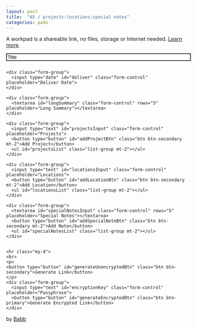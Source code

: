 ```yaml
---
layout: post
title:  "A5 / projects:locations:special notes"
categories: pads
---
```

<style>
  /* Make placeholder text black */
  ::placeholder {
    color: black;
    opacity: 1; /* Ensure full opacity */
  }

  /* Darken the outline of form boxes */
  .form-control {
    border: 2px solid #333; /* Darker border */
    width: 100%; /* Full width of the container */
  }

  /* Add spacing between form elements */
  .form-group {
    margin-bottom: 1.5rem;
  }
</style>

<div class="container">
<p>A workpad is a shareable link, no files, storage or Internet needed. <a href="https://workpads.org/how">Learn more</a>.</p>  
  <form id="generatorForm" class="worker-form">
    <div class="form-group">
      <input type="text" id="title" class="form-control" placeholder="Title">
    </div>
    
    <div class="form-group">
      <input type="date" id="deliver" class="form-control" placeholder="Deliver Date">
    </div>  
    
    <div class="form-group">
      <textarea id="longSummary" class="form-control" rows="5" placeholder="Long Summary"></textarea>
    </div>

    <div class="form-group">
      <input type="text" id="projectsInput" class="form-control" placeholder="Projects">
      <button type="button" id="addProjectBtn" class="btn btn-secondary mt-2">Add Project</button>
      <ul id="projectsList" class="list-group mt-2"></ul>
    </div>

    <div class="form-group">
      <input type="text" id="locationsInput" class="form-control" placeholder="Locations">
      <button type="button" id="addLocationBtn" class="btn btn-secondary mt-2">Add Location</button>
      <ul id="locationsList" class="list-group mt-2"></ul>
    </div>

    <div class="form-group">
      <textarea id="specialNotesInput" class="form-control" rows="5" placeholder="Special Notes"></textarea>
      <button type="button" id="addSpecialNoteBtn" class="btn btn-secondary mt-2">Add Note</button>
      <ul id="specialNotesList" class="list-group mt-2"></ul>
    </div>

 
    <hr class="my-4">
    <br>
    <p>
    <button type="button" id="generateUnencryptedBtn" class="btn btn-secondary">Generate Link</button>
    </p>
    <div class="form-group">
      <input type="text" id="encryptionKey" class="form-control" placeholder="Passphrase">
      <button type="button" id="generateEncryptedBtn" class="btn btn-primary">Generate Encrypted Link</button>
    </div>
  </form>

  <!-- Generated Link Section -->
  <div id="generatedLinkSection" class="mt-4" style="display: none;">
    <p id="nonClickableLink" class="mb-2"></p>
    <a id="clickableLink" href="#" target="_blank" class="d-block mb-3"></a>
    <button type="button" id="copyLinkBtn" class="btn btn-secondary">Copy Link</button>
  </div>
</div>

<script src="https://cdnjs.cloudflare.com/ajax/libs/pako/2.1.0/pako.min.js"></script>
<script>
  document.addEventListener('DOMContentLoaded', function() {
    const addProjectBtn = document.getElementById('addProjectBtn');
    const projectsInput = document.getElementById('projectsInput');
    const projectsList = document.getElementById('projectsList');

    const addLocationBtn = document.getElementById('addLocationBtn');
    const locationsInput = document.getElementById('locationsInput');
    const locationsList = document.getElementById('locationsList');

    const addSpecialNoteBtn = document.getElementById('addSpecialNoteBtn');
    const specialNotesInput = document.getElementById('specialNotesInput');
    const specialNotesList = document.getElementById('specialNotesList');

    const generateEncryptedBtn = document.getElementById('generateEncryptedBtn');
    const generateUnencryptedBtn = document.getElementById('generateUnencryptedBtn');
    const generatedLinkSection = document.getElementById('generatedLinkSection');
    const nonClickableLink = document.getElementById('nonClickableLink');
    const clickableLink = document.getElementById('clickableLink');
    const copyLinkBtn = document.getElementById('copyLinkBtn');

    // Add Project
    addProjectBtn.addEventListener('click', function() {
      if (projectsInput.value.trim()) {
        const li = document.createElement('li');
        li.textContent = projectsInput.value;
        li.className = 'list-group-item';
        projectsList.appendChild(li);
        projectsInput.value = ''; // Clear the input field
      }
    });

    // Add Location
    addLocationBtn.addEventListener('click', function() {
      if (locationsInput.value.trim()) {
        const li = document.createElement('li');
        li.textContent = locationsInput.value;
        li.className = 'list-group-item';
        locationsList.appendChild(li);
        locationsInput.value = ''; // Clear the input field
      }
    });

    // Add Special Note
    addSpecialNoteBtn.addEventListener('click', function() {
      if (specialNotesInput.value.trim()) {
        const li = document.createElement('li');
        li.textContent = specialNotesInput.value;
        li.className = 'list-group-item';
        specialNotesList.appendChild(li);
        specialNotesInput.value = ''; // Clear the input field
      }
    });

    // Generate Encrypted Link
    generateEncryptedBtn.addEventListener('click', function() {
      generateLink(true);
    });

    // Generate Unencrypted Link
    generateUnencryptedBtn.addEventListener('click', function() {
      generateLink(false);
    });

    function generateLink(encrypt) {
      const title = document.getElementById('title').value;
      const deliver = document.getElementById('deliver').value;
      const longSummary = document.getElementById('longSummary').value;
      const encryptionKey = document.getElementById('encryptionKey').value;

      const projects = Array.from(projectsList.children).map(li => li.textContent);
      const locations = Array.from(locationsList.children).map(li => li.textContent);
      const specialNotes = Array.from(specialNotesList.children).map(li => li.textContent);

      if (!title || !deliver || !longSummary || (encrypt && !encryptionKey)) {
        alert('Please fill in all required fields');
        return;
      }

      const data = {
        title,
        deliver,
        longSummary,
        projects,
        locations,
        specialNotes
      };

      try {
        // Convert data to JSON string
        const jsonString = JSON.stringify(data);

        let encryptedData;
        if (encrypt) {
          // Encrypt the JSON string using a simple XOR cipher with the encryption key
          encryptedData = jsonString.split('').map((char, i) =>
            String.fromCharCode(char.charCodeAt(0) ^ encryptionKey.charCodeAt(i % encryptionKey.length))
          ).join('');
        } else {
          encryptedData = jsonString; // No encryption
        }

        // Compress the string
        const compressed = pako.deflate(encryptedData);

        // Convert compressed binary data to base64
        const base64String = btoa(String.fromCharCode.apply(null, compressed));

        // Encode the base64 string to make it URL-safe
        const urlSafeString = encodeURIComponent(base64String);

        // Generate the URL
        const link = `https://workpads.app/temp.html?data=${urlSafeString}`;

        // Display the generated link
        nonClickableLink.textContent = link;
        clickableLink.textContent = link;
        clickableLink.href = link;
        generatedLinkSection.style.display = 'block';

        // Copy Link Button
        copyLinkBtn.addEventListener('click', function() {
          navigator.clipboard.writeText(link).then(() => {
            alert('Link copied to clipboard!');
          }).catch(err => {
            console.error('Failed to copy link:', err);
          });
        });
      } catch (error) {
        console.error('Error generating the link:', error);
        alert('Failed to generate the link. Please try again.');
      }
    }
  });
</script>
<p>by <a href="https://www.babb.tel">Babb</a></p>
